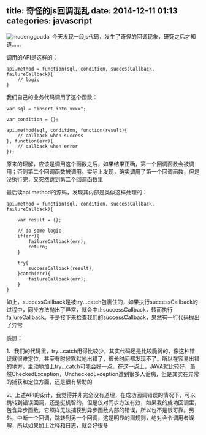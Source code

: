 title: 奇怪的js回调混乱
date: 2014-12-11 01:13
categories: javascript 
---
![mudenggoudai](http://pic.kyfxbl.com/mudenggoudai.jpeg)
今天发现一段js代码，发生了奇怪的回调现象，研究之后才知道……
<!--more-->

调用的API是这样的：

```
api.method = function(sql, condition, successCallback, failureCallback){
    // logic
}
```

我们自己的业务代码调用了这个函数：

```
var sql = "insert into xxxx";

var condition = {};

api.method(sql, condition, function(result){
    // callback when success
}, function(err){
    // callback when error
});
```

原来的理解，应该是调用这个函数之后，如果结果正确，第一个回调函数会被调用；否则第二个回调函数被调用。实际上发现，确实调用了第一个回调函数，但是没执行完，又突然跳到第二个回调函数里

最后读api.method的源码，发现其内部是类似这样处理的：

```
api.method = function(sql, condition, successCallback, failureCallback){

    var result = {};

    // do some logic
    if(err){
        failureCallback(err);
        return;
    }

    try{
        successCallback(result);
    }catch(err){
        failureCallback(err);
    }
}
```

如上，successCallback是被try...catch包裹住的，如果执行successCallback的过程中，同步方法抛出了异常，就会中止successCallback，转而执行failureCallback。于是接下来检查我们的successCallback，果然有一行代码抛出了异常

感想：

1、我们的代码里，try...catch用得比较少，其实代码还是比较脆弱的，像这种错误就很难定位，甚至有时候默默地出错了，很长时间都发现不了。所以在容易出错的地方，主动地加上try...catch可能会好一点。在这一点上，JAVA就比较好，虽然CheckedException，UncheckedException遭到很多人诟病，但是其实在异常的捕获和定位方面，还是很有帮助的

2、上述API的设计，我觉得并非完全没有道理，在成功回调错误的情况下，可以跳转到错误回调，还是挺机智的。但是仅对同步方法有效，如果我的成功回调里，包含异步函数，它照样无法捕获到异步函数内部的错误，所以也不是很可靠。另外，中断一个回调，跳转到另一个回调，这是明显的潜规则，绝对会令调用者误解，所以如果加上注释和日志，就会好很多
